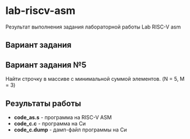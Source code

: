 # lab-riscv-asm

Результат выполнения задания лабораторной работы Lab RISC-V asm

## Вариант задания

Вариант задания №5
--------------- 
Найти строчку в массиве с минимальной суммой элементов. (N = 5, M = 3)

## Результаты работы

* **code_as.s** - программа на RISC-V ASM
* **code_c.c** - программа на Си
* **code_c.dump** - дамп-файл программы на Си
